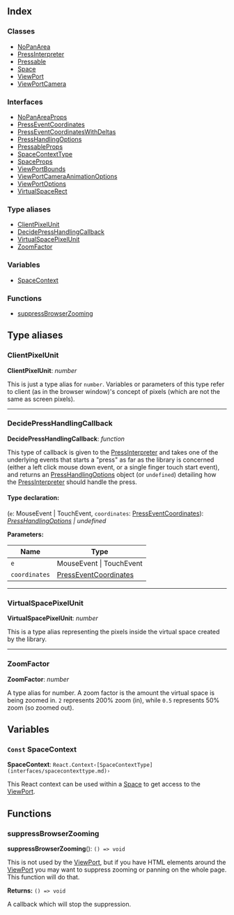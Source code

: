 ## Index

### Classes

- [NoPanArea](classes/nopanarea.md)
- [PressInterpreter](classes/pressinterpreter.md)
- [Pressable](classes/pressable.md)
- [Space](classes/space.md)
- [ViewPort](classes/viewport.md)
- [ViewPortCamera](classes/viewportcamera.md)

### Interfaces

- [NoPanAreaProps](interfaces/nopanareaprops.md)
- [PressEventCoordinates](interfaces/presseventcoordinates.md)
- [PressEventCoordinatesWithDeltas](interfaces/presseventcoordinateswithdeltas.md)
- [PressHandlingOptions](interfaces/presshandlingoptions.md)
- [PressableProps](interfaces/pressableprops.md)
- [SpaceContextType](interfaces/spacecontexttype.md)
- [SpaceProps](interfaces/spaceprops.md)
- [ViewPortBounds](interfaces/viewportbounds.md)
- [ViewPortCameraAnimationOptions](interfaces/viewportcameraanimationoptions.md)
- [ViewPortOptions](interfaces/viewportoptions.md)
- [VirtualSpaceRect](interfaces/virtualspacerect.md)

### Type aliases

- [ClientPixelUnit](API.md#clientpixelunit)
- [DecidePressHandlingCallback](API.md#decidepresshandlingcallback)
- [VirtualSpacePixelUnit](API.md#virtualspacepixelunit)
- [ZoomFactor](API.md#zoomfactor)

### Variables

- [SpaceContext](API.md#const-spacecontext)

### Functions

- [suppressBrowserZooming](API.md#suppressbrowserzooming)

## Type aliases

### ClientPixelUnit

**ClientPixelUnit**: _number_

This is just a type alias for `number`. Variables or parameters of this type refer to client (as in the browser window)'s concept of pixels (which are not the same as screen pixels).

---

### DecidePressHandlingCallback

**DecidePressHandlingCallback**: _function_

This type of callback is given to the [PressInterpreter](classes/pressinterpreter.md) and takes one of
the underlying events that starts a "press" as far as the library is
concerned (either a left click mouse down event, or a single finger touch
start event), and returns an [PressHandlingOptions](interfaces/presshandlingoptions.md) object (or
`undefined`) detailing how the [PressInterpreter](classes/pressinterpreter.md) should handle the
press.

#### Type declaration:

(`e`: MouseEvent | TouchEvent, `coordinates`: [PressEventCoordinates](interfaces/presseventcoordinates.md)): _[PressHandlingOptions](interfaces/presshandlingoptions.md) | undefined_

**Parameters:**

| Name          | Type                                                         |
| ------------- | ------------------------------------------------------------ |
| `e`           | MouseEvent &#124; TouchEvent                                 |
| `coordinates` | [PressEventCoordinates](interfaces/presseventcoordinates.md) |

---

### VirtualSpacePixelUnit

**VirtualSpacePixelUnit**: _number_

This is a type alias representing the pixels inside the virtual space created by the library.

---

### ZoomFactor

**ZoomFactor**: _number_

A type alias for number. A zoom factor is the amount the virtual space is being zoomed in. `2` represents 200% zoom (in), while `0.5` represents 50% zoom (so zoomed out).

## Variables

### `Const` SpaceContext

**SpaceContext**: `React.Context‹[SpaceContextType](interfaces/spacecontexttype.md)›`

This React context can be used within a [Space](classes/space.md) to get access to the [ViewPort](classes/viewport.md).

## Functions

### suppressBrowserZooming

**suppressBrowserZooming**(): `() => void`

This is not used by the [ViewPort](classes/viewport.md), but if you have HTML elements around the
[ViewPort](classes/viewport.md) you may want to suppress zooming or panning on the whole page. This
function will do that.

**Returns:** `() => void`

A callback which will stop the suppression.
